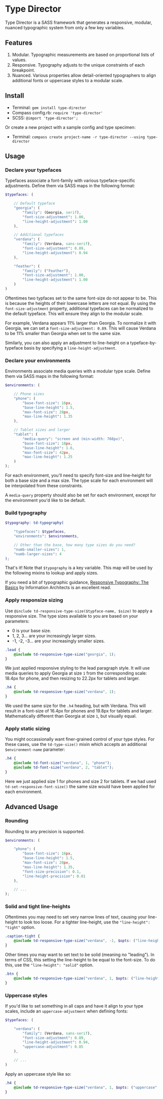 
# Type Director

Type Director is a SASS framework that generates a responsive, modular, nuanced typographic system from only a few key variables.



## Features

1. Modular. Typographic measurements are based on proportional lists of values. 
2. Responsive. Typography adjusts to the unique constraints of each breakpoint.
3. Nuanced. Various properties allow detail-oriented typographers to align additional fonts or uppercase styles to a modular scale.



## Install 

* Terminal: `gem install type-director`
* Compass config.rb: `require 'type-director'`
* SCSS: `@import 'type-director';`

Or create a new project with a sample config and type specimen:

* Terminal: `compass create project-name -r type-director --using type-director`


## Usage

### Declare your typefaces

Typefaces associate a font-family with various typeface-specific adjustments. Define them via SASS maps in the following format:

```scss
$typefaces: (

	// Default typeface
	"georgia": (
		"family": (Georgia, serif),
		"font-size-adjustment": 1.00,
		"line-height-adjustment": 1.00
	),

	// Additional typefaces
	"verdana": (
		"family": (Verdana, sans-serif),
		"font-size-adjustment": 0.89,
		"line-height-adjustment": 0.94
	),

	"feather": (
		"family": ("Feather"),
		"font-size-adjustment": 1.00,
		"line-height-adjustment": 1.00
	)
)
```

Oftentimes two typfaces set to the same font-size do not appear to be. This is because the heights of their lowercase letters are not equal. By using the `font-size-adjustment` property, additional typefaces can be normalized to the default typeface. This will ensure they align to the modular scale.

For example, Verdana appears 11% larger than Georgia. To normalize it with Georgia, we can set a `font-size-adjustment: 0.89`. This will cause Verdana to be 11% smaller than Georgia when set to the same size.

Similarly, you can also apply an adjustment to line-height on a typeface-by-typeface basis by specifying a `line-height-adjustment`.



### Declare your environments

Environments associate media queries with a modular type scale. Define them via SASS maps in the following format:

```scss
$environments: (

	// Phone sizes 
	"phone": (
		"base-font-size": 16px,
		"base-line-height": 1.5,
		"max-font-size": 28px,
		"max-line-height": 1.35
	),

	// Tablet sizes and larger 
	"tablet": (
		"media-query": "screen and (min-width: 768px)",
		"base-font-size": 18px,
		"base-line-height": 1.6,
		"max-font-size": 42px,
		"max-line-height": 1.25
	)
);
```
For each environment, you'll need to specify font-size and line-height for both a base size and a max size. The type scale for each environment will be interpolated from these constraints.

A `media-query` property should also be set for each environment, except for the environment you'd like to be default.



### Build typography

```scss
$typography: td-typography(

	"typefaces": $typefaces,
	"environments": $environments,

	// Other than the base, how many type sizes do you need?
	"numb-smaller-sizes": 1,
	"numb-larger-sizes": 4
);
```

That's it! Note that `$typography` is a key variable. This map will be used by the following mixins to lookup and apply sizes.

If you need a bit of typographic guidance, [Responsive Typography: The Basics](https://ia.net/know-how/responsive-typography-the-basics "Responsive Typography: The Basics") by Information Architects is an excellent read.



### Apply responsize sizing

Use `@include td-responsive-type-size($typface-name, $size)` to apply a responsive size. The type sizes available to you are based on your parameters: 
* 0 is your base size.
* 1, 2, 3... are your increasingly larger sizes.
* -1, -2, -3... are your increasingly smaller sizes.

```scss
.lead {
	@include td-responsive-type-size("georgia", 1);
}
```
We just applied responsive styling to the lead paragraph style. It will use media queries to apply Georgia at size `1` from the corresponding scale: 18.4px for phone, and then resizing to 22.2px for tablets and larger.

```scss
.h4 { 
	@include td-responsive-type-size("verdana", 1);
}
```
We used the same size for the `.h4` heading, but with Verdana. This will result in a font-size of 16.4px for phones and 19.8px for tablets and larger. Mathematically different than Georgia at size `1`, but visually equal.



### Apply static sizing

You might occassionally want finer-grained control of your type styles. For these cases, use the `td-type-size()` mixin which accepts an additional `$environment-name` parameter:

```scss
.h4 { 
	@include td-font-size("verdana", 1, "phone");
	@include td-font-size("verdana", 2, "tablet");
}
```

Here we just applied size 1 for phones and size 2 for tablets. If we had used `td-set-responsive-font-size()` the same size would have been applied for each environment. 


## Advanced Usage

### Rounding 

Rounding to any precision is supported. 

```scss
$environments: (

	"phone": (
		"base-font-size": 16px,
		"base-line-height": 1.5,
		"max-font-size": 28px,
		"max-line-height": 1.35,
		"font-size-precision": 0.1,
		"line-height-precision": 0.01
	),

	// ...
);
```

### Solid and tight line-heights

Oftentimes you may need to set very narrow lines of text, causing your line-height to look too loose. For a tighter line-height, use the `"line-height": "tight"` option.

```scss
.caption-tight { 
	@include td-responsive-type-size("verdana", -1, $opts: ("line-height": "tight"));
}
```

Other times you may want to set text to be solid (meaning no "leading"). In terms of CSS, this setting the line-height to be equal to the font-size. To do this, use the `"line-height": "solid"` option.

```scss
.btn { 
	@include td-responsive-type-size("verdana", 1, $opts: ("line-height": "solid"));
}
```

### Uppercase styles

If you'd like to set something in all caps and have it align to your type scales, include an `uppercase-adjustment` when defining fonts:

```scss
$typefaces: (

	"verdana": (
		"family": (Verdana, sans-serif),
		"font-size-adjustment": 0.89,
		"line-height-adjustment": 0.94,
		"uppercase-adjustment": 0.85
	),

	// ...
)
```

Apply an uppercase style like so:
```scss
.h4 { 
	@include td-responsive-type-size("verdana", 1, $opts: ("uppercase": true));
}
```

